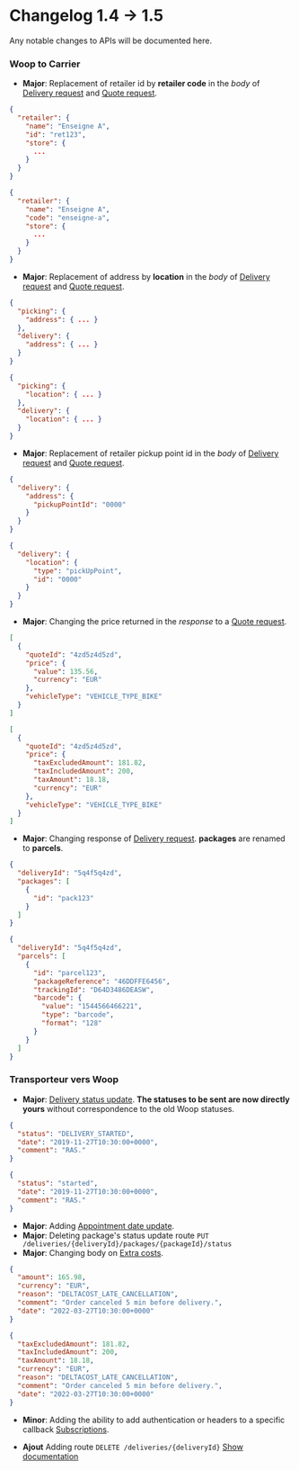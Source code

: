# Changelog 1.4 -> 1.5

Any notable changes to APIs will be documented here.

### Woop to Carrier

- **Major**: Replacement of retailer id by **retailer code** in the _body_ of [Delivery request](https://woop.stoplight.io/docs/carrier/b3A6MzYyMDcwOTU) and [Quote request](https://woop.stoplight.io/docs/carrier/b3A6MzYyMDcwOTM).

<!--
type: tab
title: 1.4
-->

```json
{
  "retailer": {
    "name": "Enseigne A",
    "id": "ret123",
    "store": {
      ...
    }
  }
}
```

<!--
type: tab
title: 1.5
-->

```json
{
  "retailer": {
    "name": "Enseigne A",
    "code": "enseigne-a",
    "store": {
      ...
    }
  }
}
```

<!-- type: tab-end -->

- **Major**: Replacement of address by **location** in the _body_ of [Delivery request](https://woop.stoplight.io/docs/carrier/b3A6MzYyMDcwOTU) and [Quote request](https://woop.stoplight.io/docs/carrier/b3A6MzYyMDcwOTM).

<!--
type: tab
title: 1.4
-->

```json
{
  "picking": {
    "address": { ... }
  },
  "delivery": {
    "address": { ... }
  }
}
```

<!--
type: tab
title: 1.5
-->

```json
{
  "picking": {
    "location": { ... }
  },
  "delivery": {
    "location": { ... }
  }
}
```

<!-- type: tab-end -->

- **Major**: Replacement of retailer pickup point id in the _body_ of [Delivery request](https://woop.stoplight.io/docs/carrier/b3A6MzYyMDcwOTU) and [Quote request](https://woop.stoplight.io/docs/carrier/b3A6MzYyMDcwOTM).

<!--
type: tab
title: 1.4
-->

```json
{
  "delivery": {
    "address": {
      "pickupPointId": "0000"
    }
  }
}
```

<!--
type: tab
title: 1.5
-->

```json
{
  "delivery": {
    "location": {
      "type": "pickUpPoint",
      "id": "0000"
    }
  }
}
```

<!-- type: tab-end -->

- **Major**: Changing the price returned in the _response_ to a [Quote request](https://woop.stoplight.io/docs/carrier/b3A6MzYyMDcwOTM).

<!--
type: tab
title: 1.4
-->

```json
[
  {
    "quoteId": "4zd5z4d5zd",
    "price": {
      "value": 135.56,
      "currency": "EUR"
    },
    "vehicleType": "VEHICLE_TYPE_BIKE"
  }
]
```

<!--
type: tab
title: 1.5
-->

```json
[
  {
    "quoteId": "4zd5z4d5zd",
    "price": {
      "taxExcludedAmount": 181.82,
      "taxIncludedAmount": 200,
      "taxAmount": 18.18,
      "currency": "EUR"
    },
    "vehicleType": "VEHICLE_TYPE_BIKE"
  }
]
```

<!-- type: tab-end -->

- **Major**: Changing response of [Delivery request](https://woop.stoplight.io/docs/carrier/b3A6MzYyMDcwOTU). **packages** are renamed to **parcels**.

<!--
type: tab
title: 1.4
-->

```json
{
  "deliveryId": "5q4f5q4zd",
  "packages": [
    {
      "id": "pack123"
    }
  ]
}
```

<!--
type: tab
title: 1.5
-->

```json
{
  "deliveryId": "5q4f5q4zd",
  "parcels": [
    {
      "id": "parcel123",
      "packageReference": "46DDFFE6456",
      "trackingId": "D64D3486DEASW",
      "barcode": {
        "value": "1544566466221",
        "type": "barcode",
        "format": "128"
      }
    }
  ]
}
```

<!-- type: tab-end -->

### Transporteur vers Woop

- **Major**: [Delivery status update](https://woop.stoplight.io/docs/carrier/b3A6MzYyMDcwODU).
  **The statuses to be sent are now directly yours** without correspondence to the old Woop statuses.

<!--
type: tab
title: 1.3
-->

```json
{
  "status": "DELIVERY_STARTED",
  "date": "2019-11-27T10:30:00+0000",
  "comment": "RAS."
}
```

<!--
type: tab
title: 1.5
-->

```json
{
  "status": "started",
  "date": "2019-11-27T10:30:00+0000",
  "comment": "RAS."
}
```

<!-- type: tab-end -->

- **Major**: Adding [Appointment date update](https://woop.stoplight.io/docs/carrier/b3A6MzYyMDcwODc).
- **Major**: Deleting package's status update route `PUT /deliveries/{deliveryId}/packages/{packageId}/status`
- **Major**: Changing body on [Extra costs](https://woop.stoplight.io/docs/carrier/branches/1.5/b3A6MjA0NzMzNjI-ajout-de-frais-supplementaire-ou-de-remise-d-une-livraison).

<!--
type: tab
title: 1.3
-->

```json
{
  "amount": 165.98,
  "currency": "EUR",
  "reason": "DELTACOST_LATE_CANCELLATION",
  "comment": "Order canceled 5 min before delivery.",
  "date": "2022-03-27T10:30:00+0000"
}
```

<!--
type: tab
title: 1.5
-->

```json
{
  "taxExcludedAmount": 181.82,
  "taxIncludedAmount": 200,
  "taxAmount": 18.18,
  "currency": "EUR",
  "reason": "DELTACOST_LATE_CANCELLATION",
  "comment": "Order canceled 5 min before delivery.",
  "date": "2022-03-27T10:30:00+0000"
}
```

<!-- type: tab-end -->

- **Minor**: Adding the ability to add authentication or headers to a specific callback [Subscriptions](https://woop.stoplight.io/docs/carrier/b3A6MzYyMDcwOTA).

- **Ajout** Adding route `DELETE /deliveries/{deliveryId}` [Show documentation](https://woop.stoplight.io/docs/carrier/b3A6MzYyMDcwOTI)
